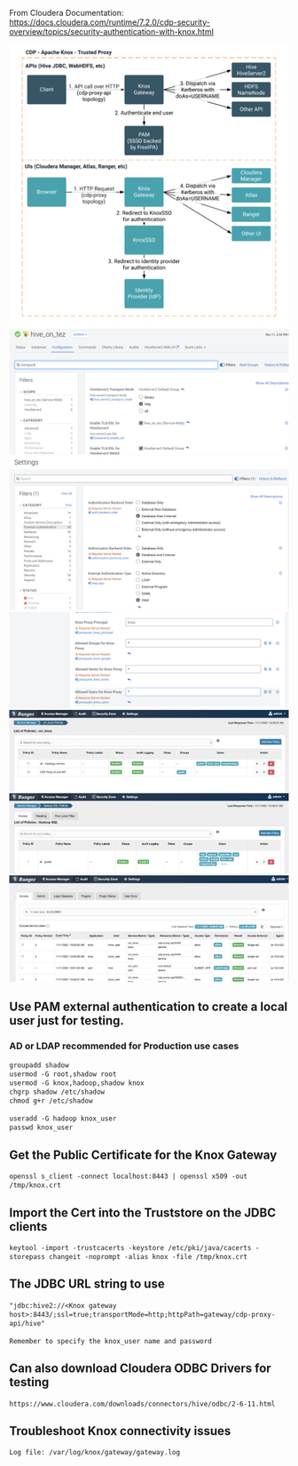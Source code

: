 From Cloudera Documentation:<br>
https://docs.cloudera.com/runtime/7.2.0/cdp-security-overview/topics/security-authentication-with-knox.html<br><br>
<img src="./images/cm_knox_architecture.png" alt=""/><br>
<img src="./images/cm_hive_on_tez_http_transport_mode.png" alt=""/><br>
<img src="./images/cm_external_authn.png" alt=""/><br>
<img src="./images/cm_knox_proxy_allow.png" alt=""/><br>
<img src="./images/cm_ranger_knox_policy.png" alt=""/><br>
<img src="./images/cm_ranger_hadoop_sql_proxy.png" alt=""/><br>
<img src="./images/cm_ranger_audit.png" alt=""/><br>

## Use PAM external authentication to create a local user just for testing. 
### AD or LDAP recommended for Production use cases
```
groupadd shadow
usermod -G root,shadow root
usermod -G knox,hadoop,shadow knox
chgrp shadow /etc/shadow
chmod g+r /etc/shadow

useradd -G hadoop knox_user
passwd knox_user
```

## Get the Public Certificate for the Knox Gateway
```
openssl s_client -connect localhost:8443 | openssl x509 -out /tmp/knox.crt
```
## Import the Cert into the Truststore on the JDBC clients
```
keytool -import -trustcacerts -keystore /etc/pki/java/cacerts -storepass changeit -noprompt -alias knox -file /tmp/knox.crt
```

## The JDBC URL string to use
```
"jdbc:hive2://<Knox gateway host>:8443/;ssl=true;transportMode=http;httpPath=gateway/cdp-proxy-api/hive"

Remember to specify the knox_user name and password
```

## Can also download Cloudera ODBC Drivers for testing
```
https://www.cloudera.com/downloads/connectors/hive/odbc/2-6-11.html
```

## Troubleshoot Knox connectivity issues
```
Log file: /var/log/knox/gateway/gateway.log
```

